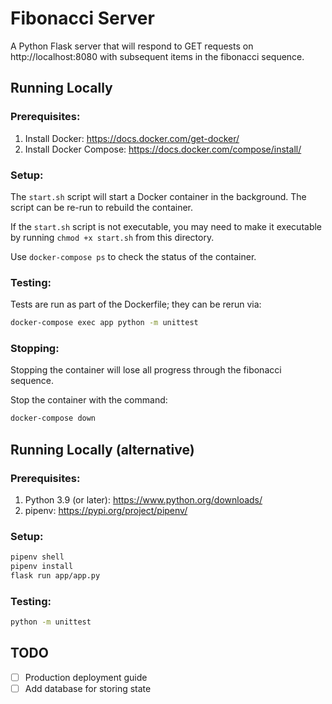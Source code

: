 # Fibonacci Server

A Python Flask server that will respond to GET requests on http://localhost:8080 with subsequent items in the fibonacci sequence.

## Running Locally

### Prerequisites:
1. Install Docker: https://docs.docker.com/get-docker/
2. Install Docker Compose: https://docs.docker.com/compose/install/

### Setup:
The `start.sh` script will start a Docker container in the background. The script can be re-run to rebuild the container.

If the `start.sh` script is not executable, you may need to make it executable by running `chmod +x start.sh` from this directory.

Use `docker-compose ps` to check the status of the container.

### Testing:

Tests are run as part of the Dockerfile; they can be rerun via:

```bash
docker-compose exec app python -m unittest
```

### Stopping:

Stopping the container will lose all progress through the fibonacci sequence.

Stop the container with the command:

```bash
docker-compose down
```

## Running Locally (alternative)

### Prerequisites:
1. Python 3.9 (or later): https://www.python.org/downloads/
2. pipenv: https://pypi.org/project/pipenv/

### Setup:
```bash
pipenv shell
pipenv install
flask run app/app.py
```
### Testing:

```bash
python -m unittest
```

## TODO

- [ ] Production deployment guide
- [ ] Add database for storing state